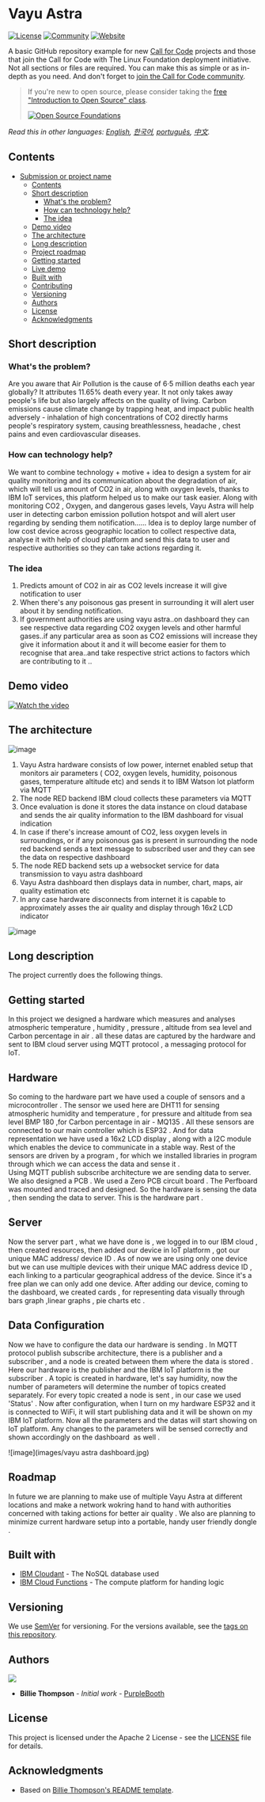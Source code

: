 # Vayu Astra

[![License](https://img.shields.io/badge/License-Apache2-blue.svg)](https://www.apache.org/licenses/LICENSE-2.0) [![Community](https://img.shields.io/badge/Join-Community-blue)](https://developer.ibm.com/callforcode/solutions/projects/get-started/) [![Website](https://img.shields.io/badge/View-Website-blue)](https://sample-project.s3-web.us-east.cloud-object-storage.appdomain.cloud/)

A basic GitHub repository example for new [Call for Code](https://developer.ibm.com/callforcode/) projects and those that join the Call for Code with The Linux Foundation deployment initiative. Not all sections or files are required. You can make this as simple or as in-depth as you need. And don't forget to [join the Call for Code community](https://developer.ibm.com/callforcode/solutions/projects/get-started/).

> If you're new to open source, please consider taking the [free "Introduction to Open Source" class](https://cognitiveclass.ai/courses/introduction-to-open-source).
> 
> [![Open Source Foundations](images/open-source-foundations.png)](https://cognitiveclass.ai/courses/introduction-to-open-source)

_Read this in other languages: [English](README.md), [한국어](./docs/README.ko.md), [português](./docs/README.pt_br.md), [中文](./docs/README.zh.md)._ 

## Contents

- [Submission or project name](#submission-or-project-name)
  - [Contents](#contents)
  - [Short description](#short-description)
    - [What's the problem?](#whats-the-problem)
    - [How can technology help?](#how-can-technology-help)
    - [The idea](#the-idea)
  - [Demo video](#demo-video)
  - [The architecture](#the-architecture)
  - [Long description](#long-description)
  - [Project roadmap](#project-roadmap)
  - [Getting started](#getting-started)
  - [Live demo](#live-demo)
  - [Built with](#built-with)
  - [Contributing](#contributing)
  - [Versioning](#versioning)
  - [Authors](#authors)
  - [License](#license)
  - [Acknowledgments](#acknowledgments)

## Short description

### What's the problem?

Are you aware that Air Pollution is the cause of 6·5 million deaths each year globally? It attributes 11.65% death every year. It not only takes away people's life but also largely affects on the quality of living. 
Carbon emissions cause climate change by trapping heat, and impact public health adversely - inhalation of high concentrations of CO2 directly harms people's respiratory system, causing breathlessness, headache , chest pains and even cardiovascular diseases.


### How can technology help?

We want to combine technology + motive + idea to design a system for air quality monitoring and its communication about the degradation of air, which will tell us amount of CO2 in air, along with oxygen levels, thanks to  IBM IoT services, this platform helped us to make our task easier. Along with monitoring CO2 , Oxygen, and dangerous gases levels, Vayu Astra will help user in detecting carbon emission pollution hotspot and will alert user regarding by sending them notification......
Idea is to deploy large number of low cost device across geographic location to collect respective data, analyse it with help of cloud platform and send this data to user and respective authorities so they can take actions regarding it.

### The idea
1) Predicts amount of CO2 in air as CO2 levels increase it will give notification to user
2) When there's any poisonous gas present in surrounding it will alert user about it by sending notification. 
4) If government authorities are using vayu astra..on dashboard they can see respective data regarding CO2 oxygen levels and other harmful gases..if any particular area as soon as CO2 emissions will increase they give it information about it and it will become easier for them to recognise that area..and take respective strict actions to  factors which are contributing to it ..


## Demo video

[![Watch the video](https://raw.githubusercontent.com/Liquid-Prep/Liquid-Prep/main/images/readme/IBM-interview-video-image.png)](https://youtu.be/vOgCOoy_Bx0)

## The architecture

![image](images/architechture.png)


1) Vayu Astra hardware consists of low power, internet enabled setup that monitors air parameters ( CO2, oxygen levels, humidity, poisonous gases, temperature altitude etc) and sends it to IBM  Watson lot platform via MQTT
2) The node RED backend IBM cloud collects these parameters via MQTT
3) Once evaluation is done it stores the data instance on cloud database and sends the air quality information to the IBM dashboard for visual indication
4) In case if there's increase amount of CO2, less oxygen levels in surroundings, or if any poisonous gas is present in surrounding the node red backend sends a text message to subscribed user and  they can see the data on respective dashboard
5) The node RED backend sets up a websocket service for data transmission to vayu astra dashboard
6) Vayu Astra dashboard then displays data in number, chart, maps, air quality estimation etc
7) In any case hardware disconnects from internet it is capable to approximately asses the air quality and display through 16x2 LCD indicator

![image](images/CO2.jpg)



## Long description

The project currently does the following things.

## Getting started
In this project we designed  a hardware which measures and analyses atmospheric temperature , humidity , pressure , altitude from sea level and Carbon percentage in air . all these datas are captured by the hardware and  sent to IBM cloud server using MQTT protocol , a messaging protocol for IoT. 

## Hardware 
So coming to the hardware part we have used a couple of sensors and a microcontroller . The sensor we used here are DHT11 for sensing atmospheric  humidity and temperature , for pressure and altitude from sea level BMP 180 ,for Carbon percentage in air -  MQ135 . All these sensors are connected to our main controller which is ESP32 . And for data representation we have used a 16x2  LCD display , along with a I2C module which enables the device to communicate in a stable way. Rest of the sensors are driven by a program , for which we installed libraries in  program through which we can access the data and sense it .  
Using MQTT publish subscribe architecture we are sending data to server. We also designed a PCB . We used a Zero PCB circuit board . The Perfboard was mounted and traced and designed. So the hardware is sensing the data , then sending the data to server. This is the hardware part .

## Server
Now the server part , what we have done is , we logged in to our IBM cloud , then created resources, then added our device in IoT platform , got our unique MAC address/ device ID . As of now we are using only one device but we can use multiple devices with their unique MAC address device ID , each linking to a particular geographical address of the device.
Since it's a free plan we can only add one device. After adding our device, coming to the dashboard, we created cards , for representing data visually through bars graph ,linear graphs , pie charts etc .

## Data Configuration
Now we have to configure the data our hardware is sending . In MQTT protocol publish subscribe architecture, there is a publisher and a subscriber , and a node is created between them where the data is stored .
Here our hardware is the publisher and the IBM IoT platform is the subscriber . A topic is created in hardware, let's say humidity, now the number of parameters will determine the number of topics created separately. For every topic created a node is sent , in our case we used 'Status' . Now after configuration, when I turn on my hardware ESP32 and it is connected to WiFi, it will start publishing data and it will be shown on my IBM IoT platform.
Now all the parameters and the datas will start showing  on IoT platform. Any changes to the parameters will be sensed correctly and shown accordingly on the dashboard  as well .



![image](images/vayu astra dashboard.jpg)
## Roadmap
In future we are planning to make use of multiple Vayu Astra at different locations and make a network wokring hand to hand with authorities concerned with taking actions for better air quality . We also are planning to minimize current hardware setup into a portable, handy user friendly dongle .


## Built with

- [IBM Cloudant](https://cloud.ibm.com/catalog?search=cloudant#search_results) - The NoSQL database used
- [IBM Cloud Functions](https://cloud.ibm.com/catalog?search=cloud%20functions#search_results) - The compute platform for handing logic



## Versioning

We use [SemVer](http://semver.org/) for versioning. For the versions available, see the [tags on this repository](https://github.com/your/project/tags).

## Authors

<a href="https://github.com/Call-for-Code/Project-Sample/graphs/contributors">
  <img src="https://contributors-img.web.app/image?repo=Call-for-Code/Project-Sample" />
</a>

- **Billie Thompson** - _Initial work_ - [PurpleBooth](https://github.com/PurpleBooth)

## License

This project is licensed under the Apache 2 License - see the [LICENSE](LICENSE) file for details.

## Acknowledgments

- Based on [Billie Thompson's README template](https://gist.github.com/PurpleBooth/109311bb0361f32d87a2).
